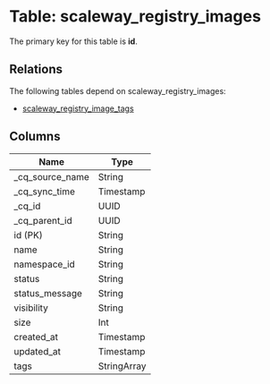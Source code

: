 # Table: scaleway_registry_images

The primary key for this table is **id**.

## Relations

The following tables depend on scaleway_registry_images:
  - [scaleway_registry_image_tags](scaleway_registry_image_tags.md)

## Columns

| Name          | Type          |
| ------------- | ------------- |
|_cq_source_name|String|
|_cq_sync_time|Timestamp|
|_cq_id|UUID|
|_cq_parent_id|UUID|
|id (PK)|String|
|name|String|
|namespace_id|String|
|status|String|
|status_message|String|
|visibility|String|
|size|Int|
|created_at|Timestamp|
|updated_at|Timestamp|
|tags|StringArray|